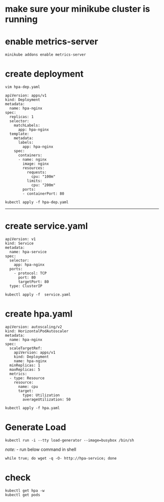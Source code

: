 #  make sure your minikube cluster is running

# enable metrics-server
````
minikube addons enable metrics-server
````

# create deployment 
````
vim hpa-dep.yaml
````

````
apiVersion: apps/v1
kind: Deployment
metadata:
  name: hpa-nginx
spec:
  replicas: 1
  selector:
    matchLabels:
      app: hpa-nginx
  template:
    metadata:
      labels:
        app: hpa-nginx
    spec:
      containers:
      - name: nginx
        image: nginx
        resources:
          requests:
            cpu: "100m"
          limits:
            cpu: "200m"
        ports:
        - containerPort: 80
````
````
kubectl apply -f hpa-dep.yaml
````

---
# create service.yaml
````
apiVersion: v1
kind: Service
metadata:
  name: hpa-service
spec:
  selector:
    app: hpa-nginx
  ports:
    - protocol: TCP
      port: 80
      targetPort: 80
  type: ClusterIP
````
````
kubectl apply -f  service.yaml
````

# create hpa.yaml


````
apiVersion: autoscaling/v2
kind: HorizontalPodAutoscaler
metadata:
  name: hpa-nginx
spec:
  scaleTargetRef:
    apiVersion: apps/v1
    kind: Deployment
    name: hpa-nginx
  minReplicas: 1
  maxReplicas: 5
  metrics:
  - type: Resource
    resource:
      name: cpu
      target:
        type: Utilization
        averageUtilization: 50
````
````
kubectl apply -f hpa.yaml
````

# Generate Load
````
kubectl run -i --tty load-generator --image=busybox /bin/sh
````
*note:* - run below command in shell

````
while true; do wget -q -O- http://hpa-service; done
````
# check
````
kubectl get hpa -w
kubectl get pods
````
